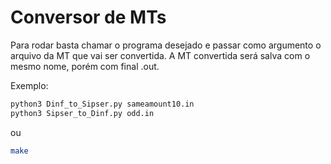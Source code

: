 # Conversor de MTs
Para rodar basta chamar o programa desejado e passar como argumento o arquivo da MT que vai ser convertida. A MT convertida será salva com o mesmo nome, porém com final .out.

Exemplo:
```sh
python3 Dinf_to_Sipser.py sameamount10.in
python3 Sipser_to_Dinf.py odd.in
```


ou


```sh
make
```
